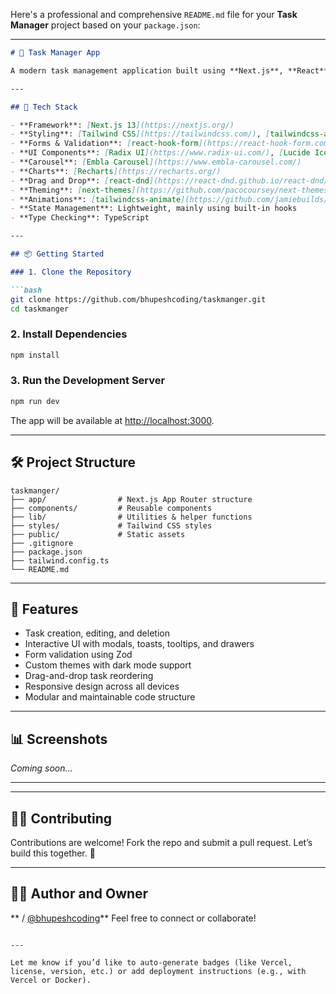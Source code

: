 Here's a professional and comprehensive `README.md` file for your **Task Manager** project based on your `package.json`:

---

````markdown
# 🧠 Task Manager App

A modern task management application built using **Next.js**, **React**, **Tailwind CSS**, **Radix UI**, and more. This project is designed for speed, scalability, and usability, featuring rich UI components, form handling, charts, accessibility, and animations.

---

## 🚀 Tech Stack

- **Framework**: [Next.js 13](https://nextjs.org/)
- **Styling**: [Tailwind CSS](https://tailwindcss.com/), [tailwindcss-animate](https://github.com/jamiebuilds/tailwindcss-animate)
- **Forms & Validation**: [react-hook-form](https://react-hook-form.com/), [zod](https://github.com/colinhacks/zod), [@hookform/resolvers](https://react-hook-form.com/get-started#SchemaValidation)
- **UI Components**: [Radix UI](https://www.radix-ui.com/), [Lucide Icons](https://lucide.dev/)
- **Carousel**: [Embla Carousel](https://www.embla-carousel.com/)
- **Charts**: [Recharts](https://recharts.org/)
- **Drag and Drop**: [react-dnd](https://react-dnd.github.io/react-dnd/about)
- **Theming**: [next-themes](https://github.com/pacocoursey/next-themes)
- **Animations**: [tailwindcss-animate](https://github.com/jamiebuilds/tailwindcss-animate)
- **State Management**: Lightweight, mainly using built-in hooks
- **Type Checking**: TypeScript

---

## 📦 Getting Started

### 1. Clone the Repository

```bash
git clone https://github.com/bhupeshcoding/taskmanger.git
cd taskmanger
````

### 2. Install Dependencies

```bash
npm install
```

### 3. Run the Development Server

```bash
npm run dev
```

The app will be available at [http://localhost:3000](http://localhost:3000).

---

## 🛠️ Project Structure

```
taskmanger/
├── app/                # Next.js App Router structure
├── components/         # Reusable components
├── lib/                # Utilities & helper functions
├── styles/             # Tailwind CSS styles
├── public/             # Static assets
├── .gitignore
├── package.json
├── tailwind.config.ts
└── README.md
```

---

## 📌 Features

* Task creation, editing, and deletion
* Interactive UI with modals, toasts, tooltips, and drawers
* Form validation using Zod
* Custom themes with dark mode support
* Drag-and-drop task reordering
* Responsive design across all devices
* Modular and maintainable code structure

---

## 📊 Screenshots

*Coming soon…*

---


---

## 🙋‍♂️ Contributing

Contributions are welcome! Fork the repo and submit a pull request. Let’s build this together. 🚀

---

## 👨‍💻 Author and Owner

** / [@bhupeshcoding](https://github.com/bhupeshcoding)**
Feel free to connect or collaborate!

```

---

Let me know if you’d like to auto-generate badges (like Vercel, license, version, etc.) or add deployment instructions (e.g., with Vercel or Docker).
```
